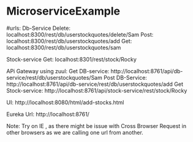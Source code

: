 # MicroserviceExample


#urls:
Db-Service
Delete: localhost:8300/rest/db/userstockquotes/delete/Sam 
Post: localhost:8300/rest/db/userstockquotes/add 
Get: localhost:8300/rest/db/userstockquotes/sam 

Stock-service
Get: localhost:8301/rest/stock/Rocky

APi Gateway using zuul:
Get DB-service: http://localhost:8761/api/db-service/rest/db/userstockquotes/Sam
Post DB-Service: http://localhost:8761/api/db-service/rest/db/userstockquotes/add
Get Stock-service: http://localhost:8761/api/stock-service/rest/stock/Rocky

UI:
http://localhost:8080/html/add-stocks.html

Eureka Url:
http://localhost:8761/


Note: Try on IE , as there might be issue with Cross Browser Request in other browsers as we are calling one url from another.
